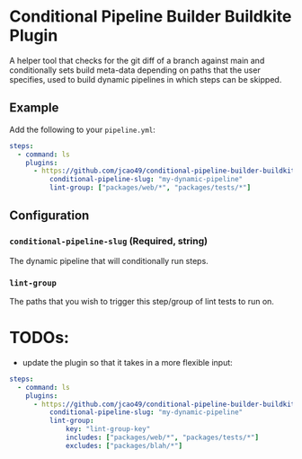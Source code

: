 # Conditional Pipeline Builder Buildkite Plugin

A helper tool that checks for the git diff of a branch against main and conditionally sets build meta-data depending on paths that the user specifies, used to build dynamic pipelines in which steps can be skipped.

## Example

Add the following to your `pipeline.yml`:

```yml
steps:
  - command: ls
    plugins:
      - https://github.com/jcao49/conditional-pipeline-builder-buildkite-plugin.git:
          conditional-pipeline-slug: "my-dynamic-pipeline"
          lint-group: ["packages/web/*", "packages/tests/*"]
```

## Configuration

### `conditional-pipeline-slug` (Required, string)

The dynamic pipeline that will conditionally run steps. 

### `lint-group`

The paths that you wish to trigger this step/group of lint tests to run on.

# TODOs:
- update the plugin so that it takes in a more flexible input:
```yml
steps:
  - command: ls
    plugins:
      - https://github.com/jcao49/conditional-pipeline-builder-buildkite-plugin.git:
          conditional-pipeline-slug: "my-dynamic-pipeline"
          lint-group:
              key: "lint-group-key"
              includes: ["packages/web/*", "packages/tests/*"]
              excludes: ["packages/blah/*"]
```
